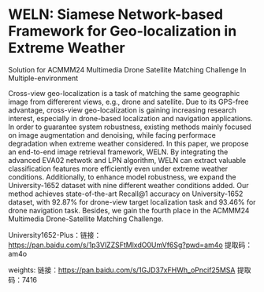 # WELN: Siamese Network-based Framework for Geo-localization in Extreme Weather

Solution for ACMMM24 Multimedia Drone Satellite Matching Challenge In Multiple-environment

Cross-view geo-localization is a task of matching the same geographic image from differerent views, e.g., drone and satellite. Due to its GPS-free advantage, cross-view geo-localization is gaining increasing research interest, especially in drone-based localization and navigation applications. In order to guarantee system robustness, existing methods mainly focused on image augmentation and denoising, while facing performace degradation when extreme weather considered. In this paper, we propose an end-to-end image retrieval framework, WELN. By integrating the advanced EVA02 netwotk and LPN algorithm, WELN can extract valuable classification features more efficiently even under extreme weather conditions. Additionally, to enhance model robustness, we expand the University-1652 dataset with nine different weather conditions added. Our method achieves state-of-the-art Recall@1 accuracy on University-1652 dataset, with 92.87\% for drone-view target localization task and 93.46\% for drone navigation task. Besides, we gain the fourth place in the ACMMM24 Multimedia Drone-Satellite Matching Challenge. 

University1652-Plus：链接：https://pan.baidu.com/s/1p3VlZZSFtMlxdO0UmVf6Sg?pwd=am4o 提取码：am4o 

weights: 链接：https://pan.baidu.com/s/1GJD37xFHWh_oPncif25MSA 提取码：7416

